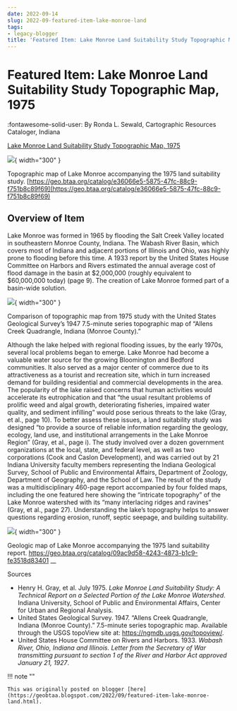 ```yaml
---
date: 2022-09-14
slug: 2022-09-featured-item-lake-monroe-land
tags:
- legacy-blogger
title: 'Featured Item: Lake Monroe Land Suitability Study Topographic Map, 1975'
---
```


# Featured Item: Lake Monroe Land Suitability Study Topographic Map, 1975

:fontawesome-solid-user: By Ronda L. Sewald, Cartographic Resources Cataloger, Indiana

[Lake Monroe Land Suitability Study Topographic Map, 1975](https://geo.btaa.org/catalog/e36066e5-5875-47fc-88c9-f751b8c89f69)

[![](https://blogger.googleusercontent.com/img/a/AVvXsEgnzvMaRuQ8Qw8-hjW7tLFiL6eHdIrFn0HhzFCv7HjfQ_fN1Cp0JuRgXjA5jxLVdVFiCrlZKzDiOt0m_D7A7buiiWnkceksR_UwfxFpsHAC8fZNg3P7Rodn-Bab9ovdD4wCE6h-blIXD_XRn-isD3fDAw_afLy84XewtDooOx6MBm0R-YQzwHCbxJPwsA=s320)](https://blogger.googleusercontent.com/img/a/AVvXsEgnzvMaRuQ8Qw8-hjW7tLFiL6eHdIrFn0HhzFCv7HjfQ_fN1Cp0JuRgXjA5jxLVdVFiCrlZKzDiOt0m_D7A7buiiWnkceksR_UwfxFpsHAC8fZNg3P7Rodn-Bab9ovdD4wCE6h-blIXD_XRn-isD3fDAw_afLy84XewtDooOx6MBm0R-YQzwHCbxJPwsA){ width="300" }

 Topographic map of Lake Monroe accompanying the 1975 land suitability study. [https://geo.btaa.org/catalog/e36066e5-5875-47fc-88c9-f751b8c89f69](https://geo.btaa.org/catalog/e36066e5-5875-47fc-88c9-f751b8c89f69)

## Overview of Item

Lake Monroe was formed in 1965 by flooding the Salt Creek Valley located in southeastern Monroe County, Indiana. The Wabash River Basin, which covers most of Indiana and adjacent portions of Illinois and Ohio, was highly prone to flooding before this time.  <!-- more -->A 1933 report by the United States House Committee on Harbors and Rivers estimated the annual average cost of flood damage in the basin at $2,000,000 (roughly equivalent to $60,000,000 today) (page 9). The creation of Lake Monroe formed part of a basin-wide solution. 

[![](https://blogger.googleusercontent.com/img/a/AVvXsEgK7oLJhMc5W-yD-zWid8eU0xxlbBtRCZi4IVuh_k4V6nkb1WmfGrricV43pIY8CCf5O9L_WgVS_vVrW02OyUSY8Etfz6RTt8bJlvVYhRXYMaGFjo-thChCNIZWERMXw58hpWI4v87dfWxoz3xE-gXf_wkCT4q2n8P2mo4ft-YpqsPWbHMHxbzGopZw_g=s320)](https://blogger.googleusercontent.com/img/a/AVvXsEgK7oLJhMc5W-yD-zWid8eU0xxlbBtRCZi4IVuh_k4V6nkb1WmfGrricV43pIY8CCf5O9L_WgVS_vVrW02OyUSY8Etfz6RTt8bJlvVYhRXYMaGFjo-thChCNIZWERMXw58hpWI4v87dfWxoz3xE-gXf_wkCT4q2n8P2mo4ft-YpqsPWbHMHxbzGopZw_g){ width="300" }

Comparison of topographic map from 1975 study with the United States Geological Survey’s 1947 7.5-minute series topographic map of “Allens Creek Quadrangle, Indiana (Monroe County).” 

Although the lake helped with regional flooding issues, by the early 1970s, several local problems began to emerge. Lake Monroe had become a valuable water source for the growing Bloomington and Bedford communities. It also served as a major center of commerce due to its attractiveness as a tourist and recreation site, which in turn increased demand for building residential and commercial developments in the area. The popularity of the lake raised concerns that human activities would accelerate its eutrophication and that “the usual resultant problems of prolific weed and algal growth, deteriorating fisheries, impaired water quality, and sediment infilling” would pose serious threats to the lake (Gray, et al., page 10). To better assess these issues, a land suitability study was designed “to provide a source of reliable information regarding the geology, ecology, land use, and institutional arrangements in the Lake Monroe Region” (Gray, et al., page i). The study involved over a dozen government organizations at the local, state, and federal level, as well as two corporations (Cook and Caslon Development), and was carried out by 21 Indiana University faculty members representing the Indiana Geological Survey, School of Public and Environmental Affairs, Department of Zoology, Department of Geography, and the School of Law. The result of the study was a multidisciplinary 460-page report accompanied by four folded maps, including the one featured here showing the “intricate topography” of the Lake Monroe watershed with its “many interlacing ridges and ravines” (Gray, et al., page 27). Understanding the lake’s topography helps to answer questions regarding erosion, runoff, septic seepage, and building suitability. 

[![](https://blogger.googleusercontent.com/img/a/AVvXsEha1QHDGpCPvAGciDek4ysDqoWwKEkD2BWr4kgcY05s5xy8ef7_rVmLIaZczJRzAaRj7wAHCl8kKUKFhbrbFt1HNFP59T4wMVp4mQydxRsYBakoj_BKJvsePtkEMXwpg3gbvXFnrAwKoutm9A7-wVuZFAzQmAWLLMB3ID1xATnpzqONQwi06FcNYLUzEA=s320)](https://blogger.googleusercontent.com/img/a/AVvXsEha1QHDGpCPvAGciDek4ysDqoWwKEkD2BWr4kgcY05s5xy8ef7_rVmLIaZczJRzAaRj7wAHCl8kKUKFhbrbFt1HNFP59T4wMVp4mQydxRsYBakoj_BKJvsePtkEMXwpg3gbvXFnrAwKoutm9A7-wVuZFAzQmAWLLMB3ID1xATnpzqONQwi06FcNYLUzEA){ width="300" }

 Geologic map of Lake Monroe accompanying the 1975 land suitability report. <https://geo.btaa.org/catalog/09ac9d58-4243-4873-b1c9-fe3518d83401> __ 
 
Sources

* Henry H. Gray, et al. July 1975. _Lake Monroe Land Suitability Study: A Technical Report on a Selected Portion of the Lake Monroe Watershed_. Indiana University, School of Public and Environmental Affairs, Center for Urban and Regional Analysis. 
* United States Geological Survey. 1947. “Allens Creek Quadrangle, Indiana (Monroe County).” 7.5-minute series topographic map. Available through the USGS topoView site at: <https://ngmdb.usgs.gov/topoview/>. 
* United States House Committee on Rivers and Harbors. 1933. _Wabash River, Ohio, Indiana and Illinois. Letter from the Secretary of War transmitting pursuant to section 1 of the River and Harbor Act approved January 21, 1927_.

!!! note ""

	This was originally posted on blogger [here](https://geobtaa.blogspot.com/2022/09/featured-item-lake-monroe-land.html).

